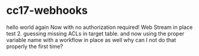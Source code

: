 # cc17-webhooks
hello world again
Now with no authorization required!
Web Stream in place
test 2.  guessing missing ACLs in target table.
and now using the proper variable name
with a workflow in place as well
why can I not do that properly the first time?
